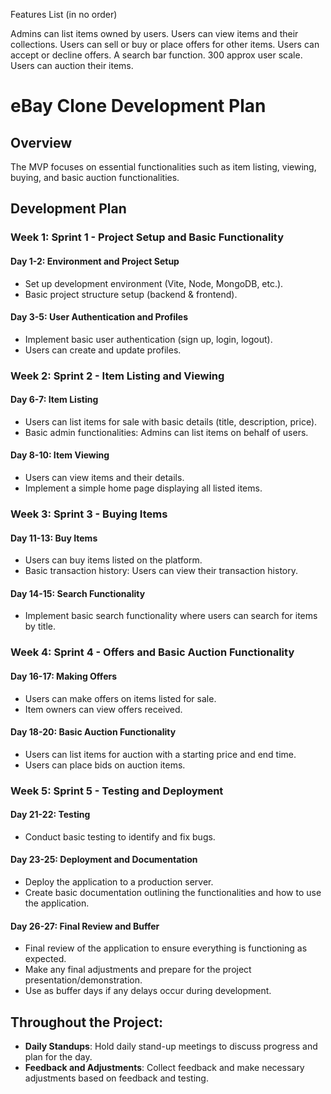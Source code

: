 Features List (in no order)

Admins can list items owned by users.
Users can view items and their collections. 
Users can sell or buy or place offers for other items.
Users can accept or decline offers. 
A search bar function. 
300 approx user scale. 
Users can auction their items. 


# eBay Clone Development Plan

## Overview
The MVP focuses on essential functionalities such as item listing, viewing, buying, and basic auction functionalities.

## Development Plan

### **Week 1: Sprint 1 - Project Setup and Basic Functionality**

#### Day 1-2: Environment and Project Setup
- Set up development environment (Vite, Node, MongoDB, etc.).
- Basic project structure setup (backend & frontend).

#### Day 3-5: User Authentication and Profiles
- Implement basic user authentication (sign up, login, logout).
- Users can create and update profiles.

### **Week 2: Sprint 2 - Item Listing and Viewing**

#### Day 6-7: Item Listing
- Users can list items for sale with basic details (title, description, price).
- Basic admin functionalities: Admins can list items on behalf of users.

#### Day 8-10: Item Viewing
- Users can view items and their details.
- Implement a simple home page displaying all listed items.

### **Week 3: Sprint 3 - Buying Items**

#### Day 11-13: Buy Items
- Users can buy items listed on the platform.
- Basic transaction history: Users can view their transaction history.

#### Day 14-15: Search Functionality
- Implement basic search functionality where users can search for items by title.

### **Week 4: Sprint 4 - Offers and Basic Auction Functionality**

#### Day 16-17: Making Offers
- Users can make offers on items listed for sale.
- Item owners can view offers received.

#### Day 18-20: Basic Auction Functionality
- Users can list items for auction with a starting price and end time.
- Users can place bids on auction items.

### **Week 5: Sprint 5 - Testing and Deployment**

#### Day 21-22: Testing
- Conduct basic testing to identify and fix bugs.

#### Day 23-25: Deployment and Documentation
- Deploy the application to a production server.
- Create basic documentation outlining the functionalities and how to use the application.

#### Day 26-27: Final Review and Buffer
- Final review of the application to ensure everything is functioning as expected.
- Make any final adjustments and prepare for the project presentation/demonstration.
- Use as buffer days if any delays occur during development.

## Throughout the Project:
- **Daily Standups**: Hold daily stand-up meetings to discuss progress and plan for the day.
- **Feedback and Adjustments**: Collect feedback and make necessary adjustments based on feedback and testing.



